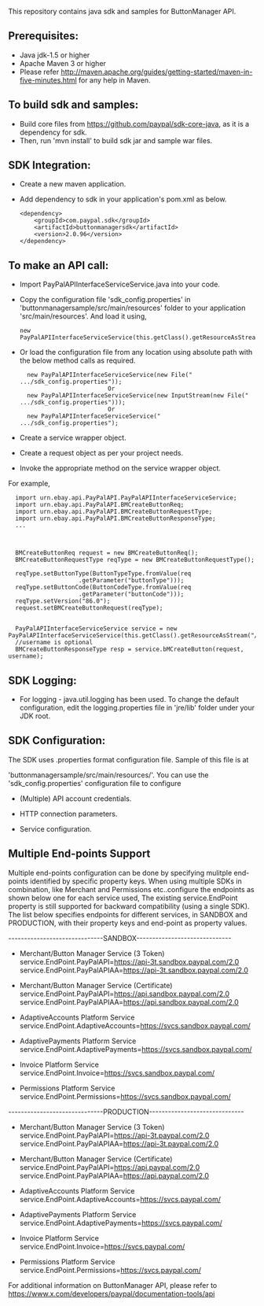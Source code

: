 This repository contains java sdk and samples for ButtonManager API.

Prerequisites:
---------------
*	Java jdk-1.5 or higher
*	Apache Maven 3 or higher
*	Please refer http://maven.apache.org/guides/getting-started/maven-in-five-minutes.html for any help in Maven.

To build sdk and samples:
--------------------------
*	Build core files from https://github.com/paypal/sdk-core-java, as it is a dependency for sdk.
*	Then, run 'mvn install' to build sdk jar and sample war files.

SDK Integration:
----------------
*	Create a new maven application.

*	Add dependency to sdk in your application's pom.xml as below.
		
		<dependency>
			<groupId>com.paypal.sdk</groupId>
			<artifactId>buttonmanagersdk</artifactId>
			<version>2.0.96</version>
		</dependency>
	
To make an API call:
--------------------			
*	Import PayPalAPIInterfaceServiceService.java into your code.
		
*	Copy the configuration file 'sdk_config.properties' in 'buttonmanagersample/src/main/resources' folder to your application 'src/main/resources'. And load it using,  
		  
		new PayPalAPIInterfaceServiceService(this.getClass().getResourceAsStream("/sdk_config.properties"));
	
*	Or load the configuration file from any location using absolute path with the below method calls as required.

          new PayPalAPIInterfaceServiceService(new File(" .../sdk_config.properties"));
                                 Or
		  new PayPalAPIInterfaceServiceService(new InputStream(new File(" .../sdk_config.properties")));
                                 Or
          new PayPalAPIInterfaceServiceService(" .../sdk_config.properties");
  
*	Create a service wrapper object.

*	Create a request object as per your project needs. 

*	Invoke the appropriate method on the service wrapper object.

For example,

          
	  import urn.ebay.api.PayPalAPI.PayPalAPIInterfaceServiceService;
	  import urn.ebay.api.PayPalAPI.BMCreateButtonReq;
	  import urn.ebay.api.PayPalAPI.BMCreateButtonRequestType;
	  import urn.ebay.api.PayPalAPI.BMCreateButtonResponseType;
	  ...
	  
          
          
      BMCreateButtonReq request = new BMCreateButtonReq();
	  BMCreateButtonRequestType reqType = new BMCreateButtonRequestType();

	  reqType.setButtonType(ButtonTypeType.fromValue(req
						.getParameter("buttonType")));
	  reqType.setButtonCode(ButtonCodeType.fromValue(req
						.getParameter("buttonCode")));
	  reqType.setVersion("86.0");
	  request.setBMCreateButtonRequest(reqType);
	 
	  
      PayPalAPIInterfaceServiceService service = new PayPalAPIInterfaceServiceService(this.getClass().getResourceAsStream("/sdk_config.properties"));
	  //username is optional
	  BMCreateButtonResponseType resp = service.bMCreateButton(request, username);
		  

SDK Logging:
------------
*	For logging - java.util.logging has been used. To change the default configuration, edit the logging.properties file in 'jre/lib' folder under your JDK root.		  

		  
SDK Configuration:
------------------
The SDK uses .properties format configuration file. Sample of this file is at 
 
'buttonmanagersample/src/main/resources/'. You can use the 'sdk_config.properties' configuration file to configure

*	(Multiple) API account credentials.

*	HTTP connection parameters.

*	Service configuration.

Multiple End-points Support
---------------------------
Multiple end-points configuration can be done by specifying mulitple end-points identified by specific property keys. 
When using multiple SDKs in combination, like Merchant and Permissions etc..configure the endpoints as shown below 
one for each service used, The existing service.EndPoint property is still supported for backward compatibility (using 
a single SDK). The list below specifies endpoints for different services, in SANDBOX and PRODUCTION, with their 
property keys and end-point as property values.

------------------------------SANDBOX------------------------------  
* Merchant/Button Manager Service (3 Token)  
service.EndPoint.PayPalAPI=https://api-3t.sandbox.paypal.com/2.0  
service.EndPoint.PayPalAPIAA=https://api-3t.sandbox.paypal.com/2.0  

* Merchant/Button Manager Service (Certificate)  
service.EndPoint.PayPalAPI=https://api.sandbox.paypal.com/2.0  
service.EndPoint.PayPalAPIAA=https://api.sandbox.paypal.com/2.0  

* AdaptiveAccounts Platform Service  
service.EndPoint.AdaptiveAccounts=https://svcs.sandbox.paypal.com/  

* AdaptivePayments Platform Service  
service.EndPoint.AdaptivePayments=https://svcs.sandbox.paypal.com/  

* Invoice Platform Service  
service.EndPoint.Invoice=https://svcs.sandbox.paypal.com/  

* Permissions Platform Service  
service.EndPoint.Permissions=https://svcs.sandbox.paypal.com/  

------------------------------PRODUCTION------------------------------  
* Merchant/Button Manager Service (3 Token)  
service.EndPoint.PayPalAPI=https://api-3t.paypal.com/2.0  
service.EndPoint.PayPalAPIAA=https://api-3t.paypal.com/2.0  

* Merchant/Button Manager Service (Certificate)  
service.EndPoint.PayPalAPI=https://api.paypal.com/2.0  
service.EndPoint.PayPalAPIAA=https://api.paypal.com/2.0  

* AdaptiveAccounts Platform Service  
service.EndPoint.AdaptiveAccounts=https://svcs.paypal.com/  

* AdaptivePayments Platform Service  
service.EndPoint.AdaptivePayments=https://svcs.paypal.com/  

* Invoice Platform Service  
service.EndPoint.Invoice=https://svcs.paypal.com/  

* Permissions Platform Service  
service.EndPoint.Permissions=https://svcs.paypal.com/  

For additional information on ButtonManager API, please refer to https://www.x.com/developers/paypal/documentation-tools/api




